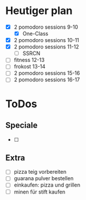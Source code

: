 
# Heutiger plan 
- [x] 2 pomodoro sessions 9-10
	- [x] One-Class
- [x] 2 pomodoro sessions 10-11
- [x] 2 pomodoro sessions 11-12
	- [ ] SSRCN
- [ ] fitness 12-13 
- [ ] frokost 13-14 
- [ ] 2 pomodoro sessions 15-16 
- [ ] 2 pomodoro sessions 16-17 

# ToDos
## Speciale 
- [ ] 
## Extra 
- [ ] pizza teig vorbereiten 
- [ ] guarana pulver bestellen
- [ ] einkaufen: pizza und grillen 
- [ ] minen für stift kaufen 
